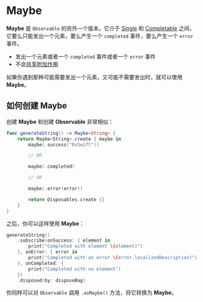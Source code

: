 # Maybe

**Maybe** 是 `Observable` 的另外一个版本。它介于 [Single](single.md) 和 [Completable](completable.md) 之间，它要么只能发出一个元素，要么产生一个 `completed` 事件，要么产生一个 `error` 事件。

* 发出一个元素或者一个 `completed` 事件或者一个 `error` 事件
* 不会[共享附加作用](../../recipes/share_side_effects.md)

如果你遇到那种可能需要发出一个元素，又可能不需要发出时，就可以使用 **Maybe**。

## 如何创建 Maybe

创建 **Maybe** 和创建 **Observable** 非常相似：

```swift
func generateString() -> Maybe<String> {
    return Maybe<String>.create { maybe in
        maybe(.success("RxSwift"))

        // OR

        maybe(.completed)

        // OR

        maybe(.error(error))

        return Disposables.create {}
    }
}
```

之后，你可以这样使用 **Maybe**：

```swift
generateString()
    .subscribe(onSuccess: { element in
        print("Completed with element \(element)")
    }, onError: { error in
        print("Completed with an error \(error.localizedDescription)")
    }, onCompleted: {
        print("Completed with no element")
    })
    .disposed(by: disposeBag)
```

你同样可以对 `Observable` 调用 `.asMaybe()` 方法，将它转换为 **Maybe**。

